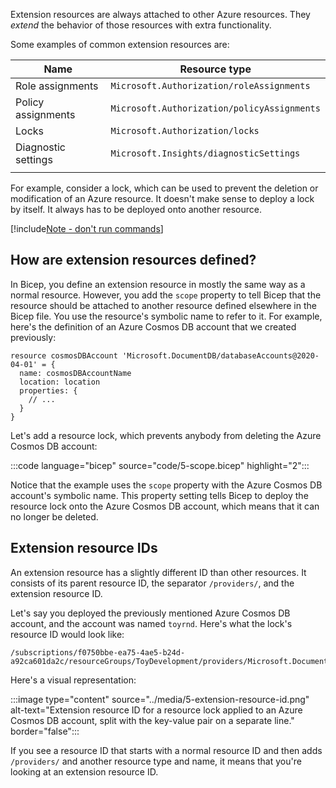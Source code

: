 Extension resources are always attached to other Azure resources. They *extend* the behavior of those resources with extra functionality. 

Some examples of common extension resources are:

| Name                | Resource type                               |
|---------------------|---------------------------------------------|
| Role assignments    | `Microsoft.Authorization/roleAssignments`   |
| Policy assignments  | `Microsoft.Authorization/policyAssignments` |
| Locks               | `Microsoft.Authorization/locks`             |
| Diagnostic settings | `Microsoft.Insights/diagnosticSettings`     |
| | |

For example, consider a lock, which can be used to prevent the deletion or modification of an Azure resource. It doesn't make sense to deploy a lock by itself. It always has to be deployed onto another resource.

[!include[Note - don't run commands](../../../includes/dont-run-commands.md)]

## How are extension resources defined?

In Bicep, you define an extension resource in mostly the same way as a normal resource. However, you add the `scope` property to tell Bicep that the resource should be attached to another resource defined elsewhere in the Bicep file. You use the resource's symbolic name to refer to it. For example, here's the definition of an Azure Cosmos DB account that we created previously:

```bicep
resource cosmosDBAccount 'Microsoft.DocumentDB/databaseAccounts@2020-04-01' = {
  name: cosmosDBAccountName
  location: location
  properties: {
    // ...
  }
}
```

Let's add a resource lock, which prevents anybody from deleting the Azure Cosmos DB account:

:::code language="bicep" source="code/5-scope.bicep" highlight="2":::

Notice that the example uses the `scope` property with the Azure Cosmos DB account's symbolic name. This property setting tells Bicep to deploy the resource lock onto the Azure Cosmos DB account, which means that it can no longer be deleted.

## Extension resource IDs

An extension resource has a slightly different ID than other resources. It consists of its parent resource ID, the separator `/providers/`, and the extension resource ID.

Let's say you deployed the previously mentioned Azure Cosmos DB account, and the account was named `toyrnd`. Here's what the lock's resource ID would look like:

```
/subscriptions/f0750bbe-ea75-4ae5-b24d-a92ca601da2c/resourceGroups/ToyDevelopment/providers/Microsoft.DocumentDB/databaseAccounts/toyrnd/providers/Microsoft.Authorization/locks/DontDelete
```

Here's a visual representation:

:::image type="content" source="../media/5-extension-resource-id.png" alt-text="Extension resource ID for a resource lock applied to an Azure Cosmos DB account, split with the key-value pair on a separate line." border="false":::

If you see a resource ID that starts with a normal resource ID and then adds `/providers/` and another resource type and name, it means that you're looking at an extension resource ID.
